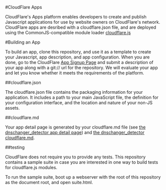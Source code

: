 #CloudFlare Apps

CloudFlare's Apps platform enables developers to create and publish Javascript
applications for use by website owners on CloudFlare's network. CloudFlare apps
are desribed with a cloudflare.json file, and are deployed using the CommonJS-compatible
module loader [cloudflare.js](js.cloudflare.com)

#Building an App

To build an app, clone this repository, and use it as a template to create your Javascript,
app description, and app configuration. When you are done, go to the CloudFlare [App Signup Page](https://cloudflare.com/app-signup)
and submit a description of your app along with a git:// url for the repository.
We will evaluate your app and let you know whether it meets the requirements of the platform.

##cloudflare.json

The cloudflare.json file contains the packaging information for your application. It includes a path to your
main JavaScript file, the definition for your configuration interface, and the location and nature of your
non-JS assets.

##cloudflare.md

Your app detail page is generated by your cloudflare.md file (see [the dnschanger_detector app detail page](https://cloudflare.com/apps/dnschanger_detector))
and [the dnschanger_detector cloudflare.md](https://github.com/cloudflare/dnschanger_detector/blob/master/cloudflare.md).

##testing

CloudFlare does not require you to provide any tests. This repository contains a sample suite
in case you are interested in one way to build tests for cloudflare.js modules.

To run the sample suite, boot up a webserver with the root of this repository as the document root, and open suite.html.
